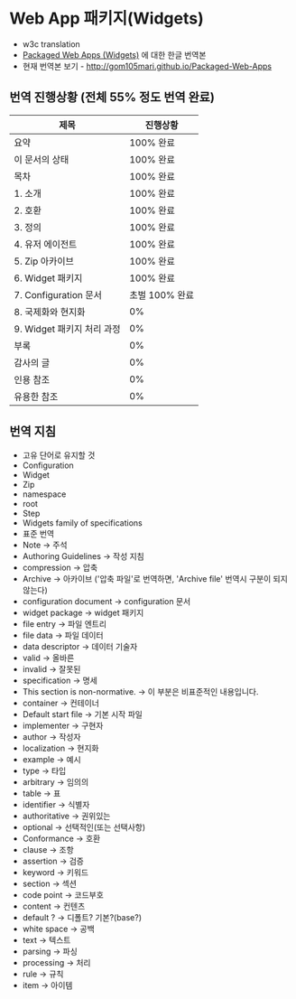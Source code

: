 # Web App 패키지(Widgets)
* w3c translation
* [Packaged Web Apps (Widgets)](http://www.w3.org/TR/2012/REC-widgets-20121127/) 에 대한 한글 번역본
* 현재 번역본 보기 - http://gom105mari.github.io/Packaged-Web-Apps

## 번역 진행상황 (전체 55% 정도 번역 완료)
제목 | 진행상황
------------ | -------------
요약 | 100% 완료
이 문서의 상태 | 100% 완료
목차 | 100% 완료
1. 소개 | 100% 완료
2. 호환 | 100% 완료
3. 정의 | 100% 완료
4. 유저 에이전트 | 100% 완료
5. Zip 아카이브 | 100% 완료
6. Widget 패키지 | 100% 완료
7. Configuration 문서 | 초벌 100% 완료
8. 국제화와 현지화 | 0%
9. Widget 패키지 처리 과정 | 0%
부록 | 0%
감사의 글 | 0%
인용 참조 | 0%
유용한 참조 | 0%

## 번역 지침
* 고유 단어로 유지할 것
 * Configuration
 * Widget
 * Zip
 * namespace
 * root
 * Step
 * Widgets family of specifications
* 표준 번역
 * Note -> 주석
 * Authoring Guidelines -> 작성 지침
 * compression -> 압축
 * Archive -> 아카이브 ('압축 파일'로 번역하면, 'Archive file' 번역시 구분이 되지 않는다)
 * configuration document -> configuration 문서
 * widget package -> widget 패키지
 * file entry -> 파일 엔트리
 * file data -> 파일 데이터
 * data descriptor -> 데이터 기술자
 * valid -> 올바른
 * invalid -> 잘못된
 * specification -> 명세
 * This section is non-normative. -> 이 부분은 비표준적인 내용입니다.
 * container -> 컨테이너
 * Default start file -> 기본 시작 파일
 * implementer -> 구현자
 * author -> 작성자
 * localization -> 현지화
 * example -> 예시
 * type -> 타입
 * arbitrary -> 임의의
 * table -> 표
 * identifier -> 식별자
 * authoritative -> 권위있는
 * optional -> 선택적인(또는 선택사항)
 * Conformance -> 호환
 * clause -> 조항
 * assertion -> 검증
 * keyword -> 키워드
 * section -> 섹션
 * code point -> 코드부호
 * content -> 컨텐츠
 * default ? -> 디폴트? 기본?(base?)
 * white space -> 공백
 * text -> 텍스트
 * parsing -> 파싱
 * processing -> 처리
 * rule -> 규칙
 * item -> 아이템